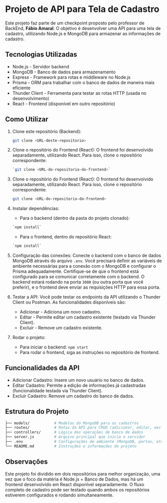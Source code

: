 # Projeto de API para Tela de Cadastro

Este projeto faz parte de um checkpoint proposto pelo professor de BackEnd, **Fábio Amaral**. O objetivo é desenvolver uma API para uma tela de cadastro, utilizando Node.js e MongoDB para armazenar as informações de cadastro.

## Tecnologias Utilizadas

- Node.js - Servidor backend
- MongoDB - Banco de dados para armazenamento
- Express - Framework para rotas e middleware no Node.js
- Prisma - ORM para trabalhar com o banco de dados de maneira mais eficiente
- Thunder Client - Ferramenta para testar as rotas HTTP (usada no desenvolvimento)
- React - Frontend (disponível em outro repositório)

## Como Utilizar

1. Clone este repositório (Backend):
   ```bash
   git clone <URL-deste-repositorio>
   ```
2. Clone o repositório do Frontend (React):
   O frontend foi desenvolvido separadamente, utilizando React. Para isso, clone o repositório correspondente:
   ```bash
   `git clone <URL-do-repositorio-do-frontend>`
   ```
3. Clone o repositório do Frontend (React):
   O frontend foi desenvolvido separadamente, utilizando React. Para isso, clone o repositório correspondente:
   ```bash
   git clone <URL-do-repositorio-do-frontend>
   ```

4. Instalar dependências:
   - Para o backend (dentro da pasta do projeto clonado):
   ```bash
   `npm install`
   ```
   - Para o frontend, dentro do repositório React:
   ```bash
   `npm install`
   ```

5. Configuração das conexões:
   Conecte o backend com o banco de dados MongoDB através do arquivo `.env`. Você precisará definir as variáveis de ambiente necessárias para a conexão com o MongoDB e configurar o Prisma adequadamente. Certifique-se de que o frontend está configurado para se comunicar corretamente com o backend. O backend estará rodando na porta `3000` (ou outra porta que você preferir), e o frontend deve enviar as requisições HTTP para essa porta.

6. Testar a API:
   Você pode testar os endpoints da API utilizando o Thunder Client ou Postman. As funcionalidades disponíveis são:
   - Adicionar - Adiciona um novo cadastro.
   - Editar - Permite editar um cadastro existente (testado via Thunder Client).
   - Excluir - Remove um cadastro existente.

7. Rodar o projeto:
   - Para iniciar o backend: `npm start`
   - Para rodar o frontend, siga as instruções no repositório de frontend.

## Funcionalidades da API

- Adicionar Cadastro: Insere um novo usuário no banco de dados.
- Editar Cadastro: Permite a edição de informações já cadastradas (funcionalidade testada via Thunder Client).
- Excluir Cadastro: Remove um cadastro do banco de dados.

## Estrutura do Projeto 
```bash
├── models/           # Modelos do MongoDB para os cadastros
├── routes/           # Rotas da API para CRUD (adicionar, editar, excluir)
├── controllers/      # Lógica das operações de banco de dados
├── server.js         # Arquivo principal que inicia o servidor
├── .env              # Configurações de ambiente (MongoDB, portas, etc.)
└── README.md         # Instruções e informações do projeto
```


## Observações

Este projeto foi dividido em dois repositórios para melhor organização, uma vez que o foco da matéria é Node.js + Banco de Dados, mas há um frontend desenvolvido em React disponível separadamente. O fluxo completo de cadastro pode ser testado quando ambos os repositórios estiverem configurados e rodando simultaneamente.


